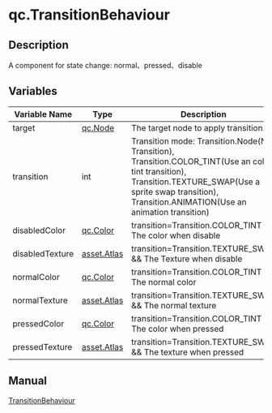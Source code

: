 # qc.TransitionBehaviour

## Description
A component for state change: normal、pressed、disable

## Variables
| Variable Name        |   Type       |  Description           |
| ------------- |-------------|-------------|
| target | [qc.Node](../gameobject/CNode.md)  |  The target node to apply transition. |
| transition | int | Transition mode: Transition.Node(No Transition), Transition.COLOR_TINT(Use an color tint transition), Transition.TEXTURE_SWAP(Use a sprite swap transition), Transition.ANIMATION(Use an animation transition) |
| disabledColor | [qc.Color](../color/README.md) | transition=Transition.COLOR_TINT && The color when disable |
| disabledTexture | [asset.Atlas](../assets/Atlas.md) | transition=Transition.TEXTURE_SWAP && The Texture when disable |
| normalColor | [qc.Color](../color/README.md) | transition=Transition.COLOR_TINT && The normal color |
| normalTexture | [asset.Atlas](../assets/Atlas.md) | transition=Transition.TEXTURE_SWAP && The normal texture |
| pressedColor | [qc.Color](../color/README.md) | transition=Transition.COLOR_TINT && The color when pressed |
| pressedTexture | [asset.Atlas](../assets/Atlas.md) | transition=Transition.TEXTURE_SWAP && The texture when pressed |

## Manual
[TransitionBehaviour](http://docs.qiciengine.com/manual/BuildinComponents/TransitionBehaviour.html)